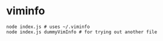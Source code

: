# viminfo

```
node index.js # uses ~/.viminfo
node index.js dummyVimInfo # for trying out another file
```
